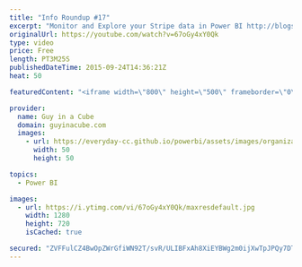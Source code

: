 ```yaml
---
title: "Info Roundup #17"
excerpt: "Monitor and Explore your Stripe data in Power BI http://blogs.msdn.com/b/powerbi/archive/2015/09/23/monitor-and-explore-your-stripe-data-in-power-bi.aspx  Power BI Weekly Service Update http://blogs.msdn.com/b/powerbi/archive/2015/09/22/power-bi-weekly-service-update-0922.aspx  44 New Features in the"
originalUrl: https://youtube.com/watch?v=67oGy4xY0Qk
type: video
price: Free
length: PT3M25S
publishedDateTime: 2015-09-24T14:36:21Z
heat: 50

featuredContent: "<iframe width=\"800\" height=\"500\" frameborder=\"0\" src=\"https://www.youtube.com/embed/67oGy4xY0Qk\" allow=\"accelerometer; autoplay; encrypted-media; gyroscope; picture-in-picture\" allowfullscreen></iframe>"

provider:
  name: Guy in a Cube
  domain: guyinacube.com
  images:
    - url: https://everyday-cc.github.io/powerbi/assets/images/organizations/guyinacube.com-50x50.jpg
      width: 50
      height: 50

topics:
  - Power BI

images:
  - url: https://i.ytimg.com/vi/67oGy4xY0Qk/maxresdefault.jpg
    width: 1280
    height: 720
    isCached: true

secured: "ZVFFulCZ4BwOpZWrGfiWN92T/svR/ULIBFxAh8XiEYBWg2m0ijXwTpJPQy7DT1vaXMgpdDRhxrsnnMogvDMRljIuLB2on0I5+izZiQTkblT4wER42iIBnkDsEcDde8ezqDZTxr8c0kkujzJ0HZaZyXt29CizBEDf7yjeudoucvMyXX/fA77Zp6pms06iWMIgdaztpPkLUsAtbryJ3YSPHdibELbTu6Uh8nEWXwH3ApcMZjXdMyahgUPMdktgvoMBBIT+ceq7MejqkOHBVqdHNxUnvnyyA+9P2BwjEzKcLDrru4719pYMP0GjLadXEryTYgsnBWGHR22O+60KT1BiYvN8hTTRl3wZwUK6XmAYiTPL/5osVtYr1DtxsaxqAekc1p6orussWq6ObcoEkrNpUVtml6Bvwf5lkwEux6iEUfw=;S5eMhSFqHnwaEqS/N8ELlQ=="
---
```


